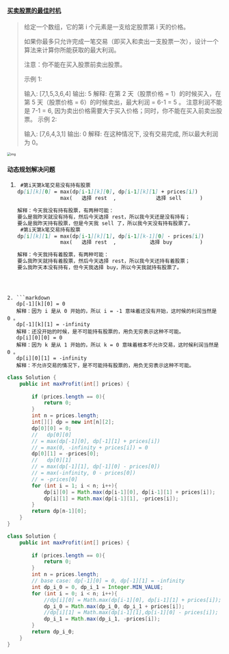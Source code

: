#### [买卖股票的最佳时机](https://leetcode-cn.com/problems/best-time-to-buy-and-sell-stock/)

> 给定一个数组，它的第 i 个元素是一支给定股票第 i 天的价格。
>
> 如果你最多只允许完成一笔交易（即买入和卖出一支股票一次），设计一个算法来计算你所能获取的最大利润。
>
> 注意：你不能在买入股票前卖出股票。
>
> 示例 1:
>
> 输入: [7,1,5,3,6,4]
> 输出: 5
> 解释: 在第 2 天（股票价格 = 1）的时候买入，在第 5 天（股票价格 = 6）的时候卖出，最大利润 = 6-1 = 5 。
>   注意利润不能是 7-1 = 6, 因为卖出价格需要大于买入价格；同时，你不能在买入前卖出股票。
> 示例 2:
>
> 输入: [7,6,4,3,1]
> 输出: 0
> 解释: 在这种情况下, 没有交易完成, 所以最大利润为 0。



<img src="https://pic.leetcode-cn.com/9ac1cc748e47ce0b5a1987323cb4b2cd8b40d9dfb5bf29a0449a391139b3c958.png" alt="img" style="zoom:50%;" />

#### 动态规划解决问题

1. ```markdown
    #第i天第k笔交易没有持有股票 
   dp[i][k][0] = max(dp[i-1][k][0], dp[i-1][k][1] + prices[i])
                 max(   选择 rest  ,             选择 sell      )
   
   解释：今天我没有持有股票，有两种可能：
   要么是我昨天就没有持有，然后今天选择 rest，所以我今天还是没有持有；
   要么是我昨天持有股票，但是今天我 sell 了，所以我今天没有持有股票了。
    #第i天第k笔交易持有股票
   dp[i][k][1] = max(dp[i-1][k][1], dp[i-1][k-1][0] - prices[i])
                 max(   选择 rest  ,           选择 buy         )
   
   解释：今天我持有着股票，有两种可能：
   要么我昨天就持有着股票，然后今天选择 rest，所以我今天还持有着股票；
   要么我昨天本没有持有，但今天我选择 buy，所以今天我就持有股票了。
```
   

   
2. ```markdown
   dp[-1][k][0] = 0
   解释：因为 i 是从 0 开始的，所以 i = -1 意味着还没有开始，这时候的利润当然是 0 。
   dp[-1][k][1] = -infinity
   解释：还没开始的时候，是不可能持有股票的，用负无穷表示这种不可能。
   dp[i][0][0] = 0
   解释：因为 k 是从 1 开始的，所以 k = 0 意味着根本不允许交易，这时候利润当然是 0 。
   dp[i][0][1] = -infinity
   解释：不允许交易的情况下，是不可能持有股票的，用负无穷表示这种不可能。
   ```

   

```java
class Solution {
    public int maxProfit(int[] prices) {
        
        if (prices.length == 0){
            return 0;
        }
        int n = prices.length;
        int[][] dp = new int[n][2];
        dp[0][0] = 0;
      	//   dp[0][0] 
        // = max(dp[-1][0], dp[-1][1] + prices[i])
        // = max(0, -infinity + prices[i]) = 0
        dp[0][1] = -prices[0];
      	//   dp[0][1] 
        // = max(dp[-1][1], dp[-1][0] - prices[0])
        // = max(-infinity, 0 - prices[0]) 
        // = -prices[0]
        for (int i = 1; i < n; i++){
            dp[i][0] = Math.max(dp[i-1][0], dp[i-1][1] + prices[i]);
            dp[i][1] = Math.max(dp[i-1][1], -prices[i]);
        }
        return dp[n-1][0];
    }
}
```

```java
class Solution {
    public int maxProfit(int[] prices) {
        
        if (prices.length == 0){
            return 0;
        }
        int n = prices.length;
        // base case: dp[-1][0] = 0, dp[-1][1] = -infinity
        int dp_i_0 = 0, dp_i_1 = Integer.MIN_VALUE;
        for (int i = 0; i < n; i++){
            //dp[i][0] = Math.max(dp[i-1][0], dp[i-1][1] + prices[i]);
            dp_i_0 = Math.max(dp_i_0, dp_i_1 + prices[i]);
            //dp[i][1] = Math.max(dp[i-1][1],dp[i-1][0] - prices[i]);
            dp_i_1 = Math.max(dp_i_1, -prices[i]);
        }
        return dp_i_0;
    }
}
```

